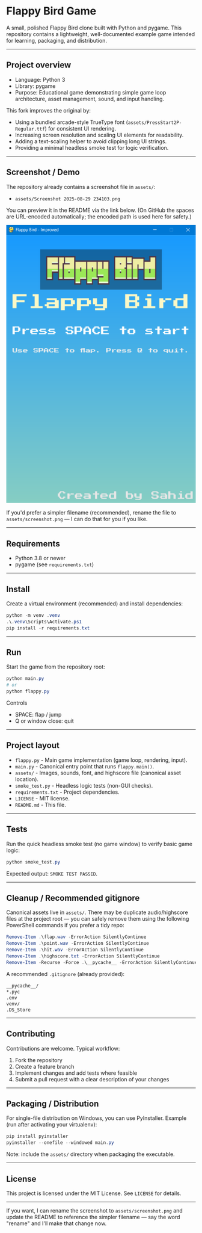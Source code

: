 # Flappy Bird Game

A small, polished Flappy Bird clone built with Python and pygame.
This repository contains a lightweight, well-documented example game intended for learning, packaging, and distribution.

---

## Project overview

- Language: Python 3
- Library: pygame
- Purpose: Educational game demonstrating simple game loop architecture, asset management, sound, and input handling.

This fork improves the original by:

- Using a bundled arcade-style TrueType font (`assets/PressStart2P-Regular.ttf`) for consistent UI rendering.
- Increasing screen resolution and scaling UI elements for readability.
- Adding a text-scaling helper to avoid clipping long UI strings.
- Providing a minimal headless smoke test for logic verification.

---

## Screenshot / Demo

The repository already contains a screenshot file in `assets/`:

- `assets/Screenshot 2025-08-29 234103.png`

You can preview it in the README via the link below. (On GitHub the spaces are URL-encoded automatically; the encoded path is used here for safety.)

![Gameplay screenshot](assets/screenshot.png)

If you'd prefer a simpler filename (recommended), rename the file to `assets/screenshot.png` — I can do that for you if you like.

---

## Requirements

- Python 3.8 or newer
- pygame (see `requirements.txt`)

---

## Install

Create a virtual environment (recommended) and install dependencies:

```powershell
python -m venv .venv
.\.venv\Scripts\Activate.ps1
pip install -r requirements.txt
```

---

## Run

Start the game from the repository root:

```powershell
python main.py
# or
python flappy.py
```

Controls

- SPACE: flap / jump
- Q or window close: quit

---

## Project layout

- `flappy.py` - Main game implementation (game loop, rendering, input).
- `main.py` - Canonical entry point that runs `flappy.main()`.
- `assets/` - Images, sounds, font, and highscore file (canonical asset location).
- `smoke_test.py` - Headless logic tests (non-GUI checks).
- `requirements.txt` - Project dependencies.
- `LICENSE` - MIT license.
- `README.md` - This file.

---

## Tests

Run the quick headless smoke test (no game window) to verify basic game logic:

```powershell
python smoke_test.py
```

Expected output: `SMOKE TEST PASSED`.

---

## Cleanup / Recommended gitignore

Canonical assets live in `assets/`. There may be duplicate audio/highscore files at the project root — you can safely remove them using the following PowerShell commands if you prefer a tidy repo:

```powershell
Remove-Item .\flap.wav -ErrorAction SilentlyContinue
Remove-Item .\point.wav -ErrorAction SilentlyContinue
Remove-Item .\hit.wav -ErrorAction SilentlyContinue
Remove-Item .\highscore.txt -ErrorAction SilentlyContinue
Remove-Item -Recurse -Force .\__pycache__ -ErrorAction SilentlyContinue
```

A recommended `.gitignore` (already provided):

```
__pycache__/
*.pyc
.env
venv/
.DS_Store
```

---

## Contributing

Contributions are welcome. Typical workflow:

1. Fork the repository
2. Create a feature branch
3. Implement changes and add tests where feasible
4. Submit a pull request with a clear description of your changes

---

## Packaging / Distribution

For single-file distribution on Windows, you can use PyInstaller. Example (run after activating your virtualenv):

```powershell
pip install pyinstaller
pyinstaller --onefile --windowed main.py
```

Note: include the `assets/` directory when packaging the executable.

---

## License

This project is licensed under the MIT License. See `LICENSE` for details.

---

If you want, I can rename the screenshot to `assets/screenshot.png` and update the README to reference the simpler filename — say the word "rename" and I'll make that change now.
